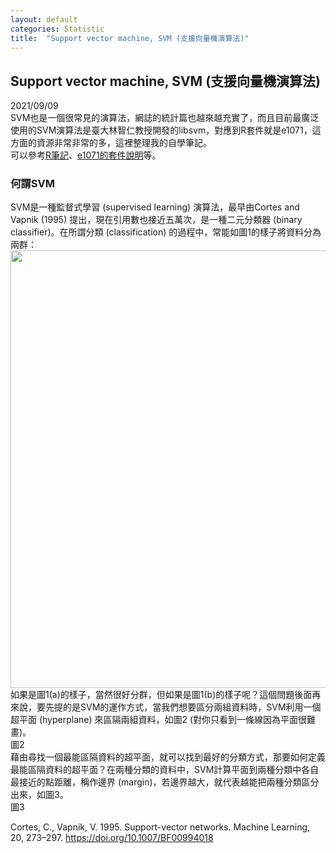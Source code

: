 ```yaml
---
layout: default
categories: Statistic
title:  "Support vector machine, SVM (支援向量機演算法)"
---  
```

## Support vector machine, SVM (支援向量機演算法)   
2021/09/09  
SVM也是一個很常見的演算法，網誌的統計篇也越來越充實了，而且目前最廣泛使用的SVM演算法是臺大林智仁教授開發的libsvm，對應到R套件就是e1071，這方面的資源非常非常的多，這裡整理我的自學筆記。  
可以參考<a href="https://rpubs.com/skydome20/R-Note14-SVM-SVR" target="_blank">R筆記</a>、<a href="https://cran.r-project.org/web/packages/e1071/e1071.pdf" target="_blank">e1071的套件說明</a>等。  
  
### 何謂SVM  
SVM是一種監督式學習 (supervised learning) 演算法，最早由Cortes and Vapnik (1995) 提出，現在引用數也接近五萬次，是一種二元分類器 (binary classifier)。在所謂分類 (classification) 的過程中，常能如圖1的樣子將資料分為兩群：  
<img src="https://lloydychuang.github.io/assets/RF1.jpg" width="700">   
如果是圖1(a)的樣子，當然很好分群，但如果是圖1(b)的樣子呢？這個問題後面再來說，要先提的是SVM的運作方式，當我們想要區分兩組資料時，SVM利用一個超平面 (hyperplane) 來區隔兩組資料，如圖2 (對你只看到一條線因為平面很難畫)。  
圖2  
藉由尋找一個最能區隔資料的超平面，就可以找到最好的分類方式，那要如何定義最能區隔資料的超平面？在兩種分類的資料中，SVM計算平面到兩種分類中各自最接近的點距離，稱作邊界 (margin)，若邊界越大，就代表越能把兩種分類區分出來，如圖3。  
圖3  

  


Cortes, C., Vapnik, V. 1995. Support-vector networks. Machine Learning, 20, 273–297. <a href="https://doi.org/10.1007/BF00994018" target="_blank">https://doi.org/10.1007/BF00994018</a>
